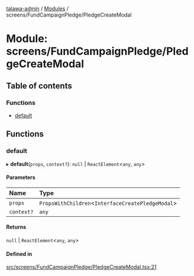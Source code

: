 [talawa-admin](../README.md) / [Modules](../modules.md) / screens/FundCampaignPledge/PledgeCreateModal

# Module: screens/FundCampaignPledge/PledgeCreateModal

## Table of contents

### Functions

- [default](screens_FundCampaignPledge_PledgeCreateModal.md#default)

## Functions

### default

▸ **default**(`props`, `context?`): ``null`` \| `ReactElement`\<`any`, `any`\>

#### Parameters

| Name | Type |
| :------ | :------ |
| `props` | `PropsWithChildren`\<`InterfaceCreatePledgeModal`\> |
| `context?` | `any` |

#### Returns

``null`` \| `ReactElement`\<`any`, `any`\>

#### Defined in

[src/screens/FundCampaignPledge/PledgeCreateModal.tsx:21](https://github.com/Anubhav-2003/talawa-admin/blob/971e20a/src/screens/FundCampaignPledge/PledgeCreateModal.tsx#L21)
